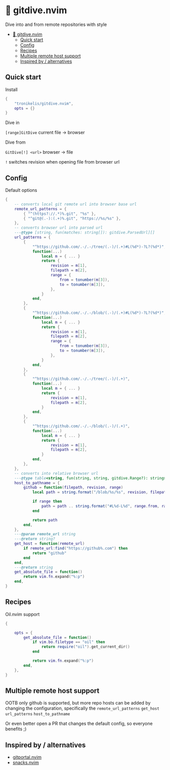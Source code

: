 # 🌊 gitdive.nvim

Dive into and from remote repositories with style

<!--toc:start-->
- [🌊 gitdive.nvim](#🌊-gitdivenvim)
  - [Quick start](#quick-start)
  - [Config](#config)
  - [Recipes](#recipes)
  - [Multiple remote host support](#multiple-remote-host-support)
  - [Inspired by / alternatives](#inspired-by-alternatives)
<!--toc:end-->

## Quick start

Install

```lua
{
    "tronikelis/gitdive.nvim",
    opts = {}
}
```

Dive in

`[range]GitDive` current file -> browser

Dive from

`GitDive[!] <url>` browser -> file

`!` switches revision when opening file from browser url


## Config

Default options

```lua
{
    -- converts local git remote url into browser base url
    remote_url_patterns = {
        { "^(https?://.*)%.git", "%s" },
        { "^git@(.-):(.+)%.git", "https://%s/%s" },
    },
    -- converts browser url into parsed url
    ---@type [string, fun(matches: string[]): gitdive.ParsedUrl][]
    url_patterns = {
        {
            "^https://github.com/.-/.-/tree/(.-)/(.+)#L(%d*)-?L?(%d*)",
            function(...)
                local m = { ... }
                return {
                    revision = m[1],
                    filepath = m[2],
                    range = {
                        from = tonumber(m[3]),
                        to = tonumber(m[3]),
                    },
                }
            end,
        },
        {
            "^https://github.com/.-/.-/blob/(.-)/(.+)#L(%d*)-?L?(%d*)",
            function(...)
                local m = { ... }
                return {
                    revision = m[1],
                    filepath = m[2],
                    range = {
                        from = tonumber(m[3]),
                        to = tonumber(m[3]),
                    },
                }
            end,
        },
        {
            "^https://github.com/.-/.-/tree/(.-)/(.+)",
            function(...)
                local m = { ... }
                return {
                    revision = m[1],
                    filepath = m[2],
                }
            end,
        },
        {
            "^https://github.com/.-/.-/blob/(.-)/(.+)",
            function(...)
                local m = { ... }
                return {
                    revision = m[1],
                    filepath = m[2],
                }
            end,
        },
    },
    -- converts into relative browser url
    ---@type table<string, fun(string, string, gitdive.Range?): string>
    host_to_pathname = {
        github = function(filepath, revision, range)
            local path = string.format("/blob/%s/%s", revision, filepath)

            if range then
                path = path .. string.format("#L%d-L%d", range.from, range.to)
            end

            return path
        end,
    },
    ---@param remote_url string
    ---@return string?
    get_host = function(remote_url)
        if remote_url:find("https://github%.com") then
            return "github"
        end
    end,
    ---@return string
    get_absolute_file = function()
        return vim.fn.expand("%:p")
    end,
}
```

## Recipes

Oil.nvim support

```lua
{

    opts = {
        get_absolute_file = function()
            if vim.bo.filetype == "oil" then
                return require("oil").get_current_dir()
            end

            return vim.fn.expand("%:p")
        end,
    },
}
```

## Multiple remote host support

OOTB only github is supported, but more repo hosts can be added
by changing the configuration, specifically the `remote_url_patterns`
`get_host` `url_patterns` `host_to_pathname`

Or even better open a PR that changes the default config, so everyone benefits ;)

## Inspired by / alternatives

- [gitportal.nvim](https://github.com/trevorhauter/gitportal.nvim)
- [snacks.nvim](https://github.com/folke/snacks.nvim)
